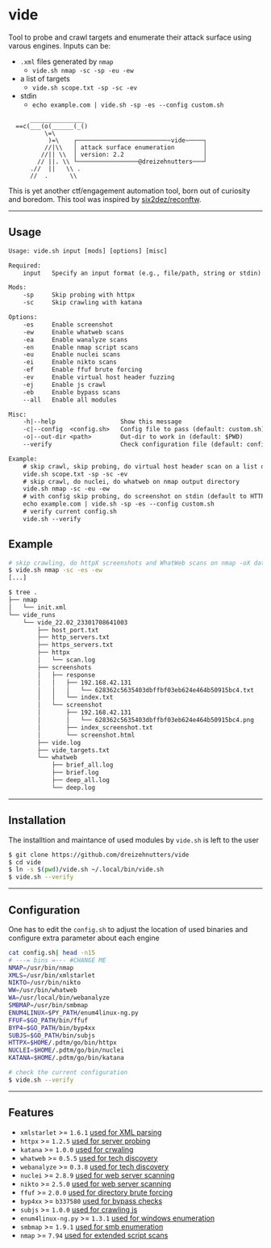 # vide

Tool to probe and crawl targets and enumerate their attack surface using varous engines. 
Inputs can be:
* `.xml` files generated by `nmap`
   - `vide.sh nmap -sc -sp -eu -ew`
* a list of targets
    - `vide.sh scope.txt -sp -sc -ev`
* stdin
    - `echo example.com | vide.sh -sp -es --config custom.sh`

```
      _______________
  ==c(___(o(______(_()
          \=\
           )=\    ┌─────────────────────────~vide~────┐
          //|\\   │ attack surface enumeration        │
         //|| \\  │ version: 2.2                      │
        // ||. \\ └─────────────────@dreizehnutters───┘
      .//  ||   \\ .
      //  .      \\ 
```
This is yet another ctf/engagement automation tool, born out of curiosity and boredom. This tool was inspired by [six2dez/reconftw](https://github.com/six2dez/reconftw).

---

## Usage

```txt
Usage: vide.sh input [mods] [options] [misc]

Required:
    input   Specify an input format (e.g., file/path, string or stdin)

Mods:
    -sp     Skip probing with httpx
    -sc     Skip crawling with katana

Options:
    -es     Enable screenshot
    -ew     Enable whatweb scans
    -ea     Enable wanalyze scans
    -en     Enable nmap script scans
    -eu     Enable nuclei scans
    -ei     Enable nikto scans
    -ef     Enable ffuf brute forcing
    -ev     Enable virtual host header fuzzing
    -ej     Enable js crawl
    -eb     Enable bypass scans
    --all   Enable all modules

Misc:
    -h|--help                  Show this message
    -c|--config  <config.sh>   Config file to pass (default: custom.sh)
    -o|--out-dir <path>        Out-dir to work in (default: $PWD)
    --verify                   Check configuration file (default: config.sh)

Example:
    # skip crawl, skip probing, do virtual host header scan on a list of targets
    vide.sh scope.txt -sp -sc -ev
    # skip crawl, do nuclei, do whatweb on nmap output directory
    vide.sh nmap -sc -eu -ew
    # with config skip probing, do screenshot on stdin (default to HTTP)
    echo example.com | vide.sh -sp -es --config custom.sh
    # verify current config.sh
    vide.sh --verify
```

## Example

```bash
# skip crawling, do httpX screenshots and WhatWeb scans on nmap -oX data
$ vide.sh nmap -sc -es -ew
[...]

$ tree .
├── nmap
│   └── init.xml
└── vide_runs
    └── vide_22.02_23301708641003
        ├── host_port.txt
        ├── http_servers.txt
        ├── https_servers.txt
        ├── httpx
        │   └── scan.log
        ├── screenshots
        │   ├── response
        │   │   ├── 192.168.42.131
        │   │   │   └── 628362c5635403dbffbf03eb624e464b50915bc4.txt
        │   │   └── index.txt
        │   └── screenshot
        │       ├── 192.168.42.131
        │       │   └── 628362c5635403dbffbf03eb624e464b50915bc4.png
        │       ├── index_screenshot.txt
        │       └── screenshot.html
        ├── vide.log
        ├── vide_targets.txt
        └── whatweb
            ├── brief_all.log
            ├── brief.log
            ├── deep_all.log
            └── deep.log
```

---

## Installation

The installtion and maintance of used modules by `vide.sh` is left to the user

```bash
$ git clone https://github.com/dreizehnutters/vide
$ cd vide
$ ln -s $(pwd)/vide.sh ~/.local/bin/vide.sh
$ vide.sh --verify
```

---

## Configuration 

One has to edit the `config.sh` to adjust the location of used binaries and configure extra parameter about each engine

```bash
cat config.sh| head -n15
# ---= bins =--- #CHANGE ME
NMAP=/usr/bin/nmap
XMLS=/usr/bin/xmlstarlet
NIKTO=/usr/bin/nikto
WW=/usr/bin/whatweb
WA=/usr/local/bin/webanalyze
SMBMAP=/usr/bin/smbmap
ENUM4LINUX=$PY_PATH/enum4linux-ng.py
FFUF=$GO_PATH/bin/ffuf
BYP4=$GO_PATH/bin/byp4xx
SUBJS=$GO_PATH/bin/subjs
HTTPX=$HOME/.pdtm/go/bin/httpx
NUCLEI=$HOME/.pdtm/go/bin/nuclei
KATANA=$HOME/.pdtm/go/bin/katana
```

```bash
# check the current configuration
$ vide.sh --verify
```

---

## Features
- `xmlstarlet` >= `1.6.1` [used for XML parsing](https://xmlstar.sourceforge.net)
- `httpx` >= `1.2.5` 	[used for server probing](https://github.com/projectdiscovery/httpx)
- `katana` >= `1.0.0`   [used for crwaling](https://github.com/projectdiscovery/katana)
- `whatweb` >= `0.5.5`	[used for tech discovery ](https://github.com/urbanadventurer/WhatWeb)
- `webanalyze` >= `0.3.8`	[used for tech discovery](https://github.com/rverton/webanalyze)
- `nuclei` >= `2.8.9` 	[used for web server scanning](https://github.com/projectdiscovery/nuclei)
- `nikto` >= `2.5.0` 	[used for web server scanning](https://github.com/sullo/nikto)
- `ffuf` >= `2.0.0` 	[used for directory brute forcing](https://github.com/ffuf/ffuf)
- `byp4xx` >= `b337580` [used for bypass checks](https://github.com/lobuhi/byp4xx)
- `subjs` >= `1.0.0`    [used for crawling js](https://github.com/lc/subjs)
- `enum4linux-ng.py` >= `1.3.1`    [used for windows enumeration  ](https://github.com/cddmp/enum4linux-ng)
- `smbmap` >= `1.9.1`    [used for smb enumeration](https://github.com/ShawnDEvans/smbmap)
- `nmap` >= `7.94`    [used for extended script scans](https://github.com/nmap/nmap)
